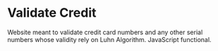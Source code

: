 # Validate Credit

Website meant to validate credit card numbers and any other serial numbers whose validity rely on Luhn Algorithm. JavaScript functional.
